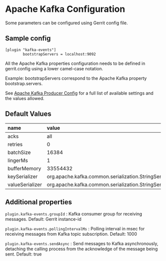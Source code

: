 Apache Kafka Configuration
======================

Some parameters can be configured using Gerrit config file.

Sample config
---------------------

```
[plugin "kafka-events"]
        bootstrapServers = localhost:9092
```

All the Apache Kafka properties configuration needs to
be defined in gerrit.config using a lower camel-case notation.

Example: bootstrapServers correspond to the Apache Kafka property
bootstrap.servers.

See [Apache Kafka Producer Config](http://kafka.apache.org/documentation.html#producerconfigs)
for a full list of available settings and the values allowed.

Default Values
-----------------

|name                 | value
|:--------------------|:------------------
| acks                | all
| retries             | 0
| batchSize           | 16384
| lingerMs            | 1
| bufferMemory        | 33554432
| keySerializer       | org.apache.kafka.common.serialization.StringSerializer
| valueSerializer     | org.apache.kafka.common.serialization.StringSerializer

Additional properties
---------------------

`plugin.kafka-events.groupId`
:	Kafka consumer group for receiving messages.
	Default: Gerrit instance-id

`plugin.kafka-events.pollingIntervalMs`
:	Polling interval in msec for receiving messages from Kafka topic subscription.
	Default: 1000

`plugin.kafka-events.sendAsync`
:	Send messages to Kafka asynchronously, detaching the calling process from the
	acknowledge of the message being sent.
	Default: true
